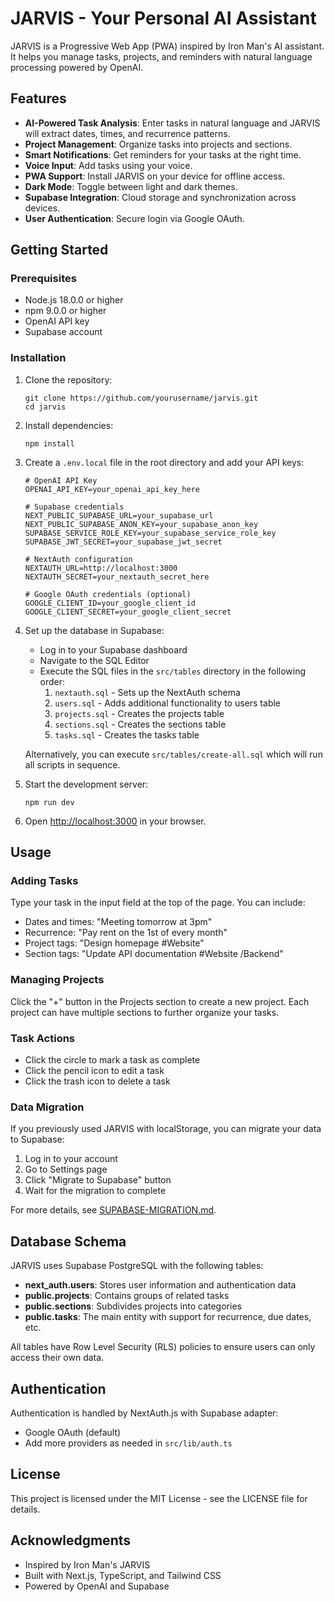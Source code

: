 # JARVIS - Your Personal AI Assistant

JARVIS is a Progressive Web App (PWA) inspired by Iron Man's AI assistant. It helps you manage tasks, projects, and reminders with natural language processing powered by OpenAI.

## Features

- **AI-Powered Task Analysis**: Enter tasks in natural language and JARVIS will extract dates, times, and recurrence patterns.
- **Project Management**: Organize tasks into projects and sections.
- **Smart Notifications**: Get reminders for your tasks at the right time.
- **Voice Input**: Add tasks using your voice.
- **PWA Support**: Install JARVIS on your device for offline access.
- **Dark Mode**: Toggle between light and dark themes.
- **Supabase Integration**: Cloud storage and synchronization across devices.
- **User Authentication**: Secure login via Google OAuth.

## Getting Started

### Prerequisites

- Node.js 18.0.0 or higher
- npm 9.0.0 or higher
- OpenAI API key
- Supabase account

### Installation

1. Clone the repository:
   ```
   git clone https://github.com/yourusername/jarvis.git
   cd jarvis
   ```

2. Install dependencies:
   ```
   npm install
   ```

3. Create a `.env.local` file in the root directory and add your API keys:
   ```
   # OpenAI API Key
   OPENAI_API_KEY=your_openai_api_key_here
   
   # Supabase credentials
   NEXT_PUBLIC_SUPABASE_URL=your_supabase_url
   NEXT_PUBLIC_SUPABASE_ANON_KEY=your_supabase_anon_key
   SUPABASE_SERVICE_ROLE_KEY=your_supabase_service_role_key
   SUPABASE_JWT_SECRET=your_supabase_jwt_secret
   
   # NextAuth configuration
   NEXTAUTH_URL=http://localhost:3000
   NEXTAUTH_SECRET=your_nextauth_secret_here
   
   # Google OAuth credentials (optional)
   GOOGLE_CLIENT_ID=your_google_client_id
   GOOGLE_CLIENT_SECRET=your_google_client_secret
   ```

4. Set up the database in Supabase:
   - Log in to your Supabase dashboard
   - Navigate to the SQL Editor
   - Execute the SQL files in the `src/tables` directory in the following order:
     1. `nextauth.sql` - Sets up the NextAuth schema
     2. `users.sql` - Adds additional functionality to users table
     3. `projects.sql` - Creates the projects table
     4. `sections.sql` - Creates the sections table
     5. `tasks.sql` - Creates the tasks table
   
   Alternatively, you can execute `src/tables/create-all.sql` which will run all scripts in sequence.

5. Start the development server:
   ```
   npm run dev
   ```

6. Open [http://localhost:3000](http://localhost:3000) in your browser.

## Usage

### Adding Tasks

Type your task in the input field at the top of the page. You can include:
- Dates and times: "Meeting tomorrow at 3pm"
- Recurrence: "Pay rent on the 1st of every month"
- Project tags: "Design homepage #Website"
- Section tags: "Update API documentation #Website /Backend"

### Managing Projects

Click the "+" button in the Projects section to create a new project. Each project can have multiple sections to further organize your tasks.

### Task Actions

- Click the circle to mark a task as complete
- Click the pencil icon to edit a task
- Click the trash icon to delete a task

### Data Migration

If you previously used JARVIS with localStorage, you can migrate your data to Supabase:

1. Log in to your account
2. Go to Settings page
3. Click "Migrate to Supabase" button
4. Wait for the migration to complete

For more details, see [SUPABASE-MIGRATION.md](./SUPABASE-MIGRATION.md).

## Database Schema

JARVIS uses Supabase PostgreSQL with the following tables:

- **next_auth.users**: Stores user information and authentication data
- **public.projects**: Contains groups of related tasks
- **public.sections**: Subdivides projects into categories
- **public.tasks**: The main entity with support for recurrence, due dates, etc.

All tables have Row Level Security (RLS) policies to ensure users can only access their own data.

## Authentication

Authentication is handled by NextAuth.js with Supabase adapter:

- Google OAuth (default)
- Add more providers as needed in `src/lib/auth.ts`

## License

This project is licensed under the MIT License - see the LICENSE file for details.

## Acknowledgments

- Inspired by Iron Man's JARVIS
- Built with Next.js, TypeScript, and Tailwind CSS
- Powered by OpenAI and Supabase
